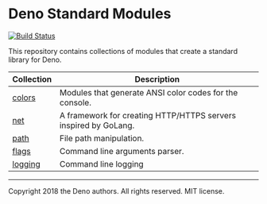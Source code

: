 # Deno Standard Modules

[![Build Status](https://travis-ci.com/denoland/deno_std.svg?branch=master)](https://travis-ci.com/denoland/deno_std)

This repository contains collections of modules that create a standard library
for Deno.

| Collection                   | Description                                                     |
| ---------------------------- | --------------------------------------------------------------- |
| [colors](./colors/)          | Modules that generate ANSI color codes for the console.         |
| [net](./net/)                | A framework for creating HTTP/HTTPS servers inspired by GoLang. |
| [path](./path/)              | File path manipulation.                                         |
| [flags](./flags/)            | Command line arguments parser.                                  |
| [logging](./logging/)        | Command line logging                                            |
---

Copyright 2018 the Deno authors. All rights reserved. MIT license.
